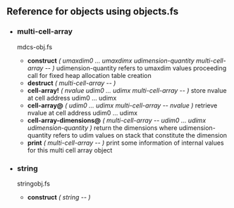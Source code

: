 ## Reference for objects using objects.fs

* ### multi-cell-array
  mdcs-obj.fs
  * **construct**                 _( umaxdim0 ... umaxdimx udimension-quantity multi-cell-array -- )_
    udimension-quantity refers to umaxdim values proceeding call for fixed heap allocation table creation
  * **destruct**                  _( multi-cell-array -- )_
  * **cell-array!**               _( nvalue udim0 ... udimx multi-cell-array -- )_
    store nvalue at cell address udim0 ... udimx
  * **cell-array@**               _( udim0 ... udimx multi-cell-array -- nvalue )_
    retrieve nvalue at cell address udim0 ... udimx
  * **cell-array-dimensions@**    _( multi-cell-array -- udim0 ... udimx udimension-quantity )_
    return the dimensions where udimension-quantity refers to udim values on stack that constitute the dimension  
  * **print**                     _( multi-cell-array -- )_
    print some information of internal values for this multi cell array object

* ### string
  stringobj.fs
  * **construct**           _( string -- )_
